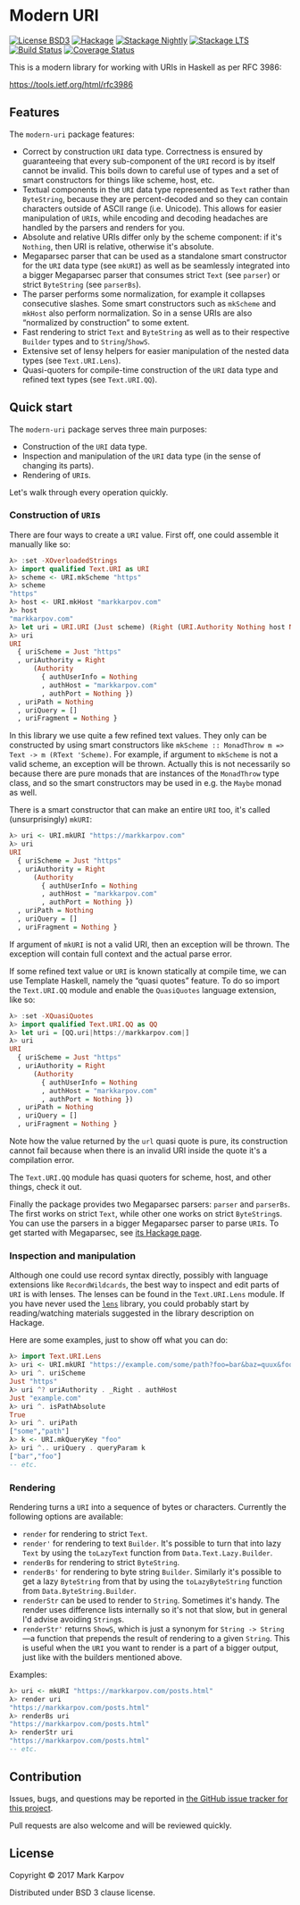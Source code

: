 # Modern URI

[![License BSD3](https://img.shields.io/badge/license-BSD3-brightgreen.svg)](http://opensource.org/licenses/BSD-3-Clause)
[![Hackage](https://img.shields.io/hackage/v/modern-uri.svg?style=flat)](https://hackage.haskell.org/package/modern-uri)
[![Stackage Nightly](http://stackage.org/package/modern-uri/badge/nightly)](http://stackage.org/nightly/package/modern-uri)
[![Stackage LTS](http://stackage.org/package/modern-uri/badge/lts)](http://stackage.org/lts/package/modern-uri)
[![Build Status](https://travis-ci.org/mrkkrp/modern-uri.svg?branch=master)](https://travis-ci.org/mrkkrp/modern-uri)
[![Coverage Status](https://coveralls.io/repos/mrkkrp/modern-uri/badge.svg?branch=master&service=github)](https://coveralls.io/github/mrkkrp/modern-uri?branch=master)

This is a modern library for working with URIs in Haskell as per RFC 3986:

https://tools.ietf.org/html/rfc3986

## Features

The `modern-uri` package features:

* Correct by construction `URI` data type. Correctness is ensured by
  guaranteeing that every sub-component of the `URI` record is by itself
  cannot be invalid. This boils down to careful use of types and a set of
  smart constructors for things like scheme, host, etc.
* Textual components in the `URI` data type represented as `Text` rather
  than `ByteString`, because they are percent-decoded and so they can
  contain characters outside of ASCII range (i.e. Unicode). This allows for
  easier manipulation of `URI`s, while encoding and decoding headaches are
  handled by the parsers and renders for you.
* Absolute and relative URIs differ only by the scheme component: if it's
  `Nothing`, then URI is relative, otherwise it's absolute.
* Megaparsec parser that can be used as a standalone smart constructor for
  the `URI` data type (see `mkURI`) as well as be seamlessly integrated into
  a bigger Megaparsec parser that consumes strict `Text` (see `parser`) or
  strict `ByteString` (see `parserBs`).
* The parser performs some normalization, for example it collapses
  consecutive slashes. Some smart constructors such as `mkScheme` and
  `mkHost` also perform normalization. So in a sense URIs are also
  “normalized by construction” to some extent.
* Fast rendering to strict `Text` and `ByteString` as well as to their
  respective `Builder` types and to `String`/`ShowS`.
* Extensive set of lensy helpers for easier manipulation of the nested data
  types (see `Text.URI.Lens`).
* Quasi-quoters for compile-time construction of the `URI` data type and
  refined text types (see `Text.URI.QQ`).

## Quick start

The `modern-uri` package serves three main purposes:

* Construction of the `URI` data type.
* Inspection and manipulation of the `URI` data type (in the sense of
  changing its parts).
* Rendering of `URI`s.

Let's walk through every operation quickly.

### Construction of `URI`s

There are four ways to create a `URI` value. First off, one could assemble
it manually like so:

```haskell
λ> :set -XOverloadedStrings
λ> import qualified Text.URI as URI
λ> scheme <- URI.mkScheme "https"
λ> scheme
"https"
λ> host <- URI.mkHost "markkarpov.com"
λ> host
"markkarpov.com"
λ> let uri = URI.URI (Just scheme) (Right (URI.Authority Nothing host Nothing)) Nothing [] Nothing
λ> uri
URI
  { uriScheme = Just "https"
  , uriAuthority = Right
      (Authority
        { authUserInfo = Nothing
        , authHost = "markkarpov.com"
        , authPort = Nothing })
  , uriPath = Nothing
  , uriQuery = []
  , uriFragment = Nothing }
```

In this library we use quite a few refined text values. They only can be
constructed by using smart constructors like `mkScheme :: MonadThrow m =>
Text -> m (RText 'Scheme)`. For example, if argument to `mkScheme` is not a
valid scheme, an exception will be thrown. Actually this is not necessarily
so because there are pure monads that are instances of the `MonadThrow` type
class, and so the smart constructors may be used in e.g. the `Maybe` monad
as well.

There is a smart constructor that can make an entire `URI` too, it's called
(unsurprisingly) `mkURI`:

```haskell
λ> uri <- URI.mkURI "https://markkarpov.com"
λ> uri
URI
  { uriScheme = Just "https"
  , uriAuthority = Right
      (Authority
        { authUserInfo = Nothing
        , authHost = "markkarpov.com"
        , authPort = Nothing })
  , uriPath = Nothing
  , uriQuery = []
  , uriFragment = Nothing }
```

If argument of `mkURI` is not a valid URI, then an exception will be thrown.
The exception will contain full context and the actual parse error.

If some refined text value or `URI` is known statically at compile time, we
can use Template Haskell, namely the “quasi quotes” feature. To do so import
the `Text.URI.QQ` module and enable the `QuasiQuotes` language extension,
like so:

```haskell
λ> :set -XQuasiQuotes
λ> import qualified Text.URI.QQ as QQ
λ> let uri = [QQ.uri|https://markkarpov.com|]
λ> uri
URI
  { uriScheme = Just "https"
  , uriAuthority = Right
      (Authority
        { authUserInfo = Nothing
        , authHost = "markkarpov.com"
        , authPort = Nothing })
  , uriPath = Nothing
  , uriQuery = []
  , uriFragment = Nothing }
```

Note how the value returned by the `url` quasi quote is pure, its
construction cannot fail because when there is an invalid URI inside the
quote it's a compilation error.

The `Text.URI.QQ` module has quasi quoters for scheme, host, and other
things, check it out.

Finally the package provides two Megaparsec parsers: `parser` and
`parserBs`. The first works on strict `Text`, while other one works on
strict `ByteString`s. You can use the parsers in a bigger Megaparsec parser
to parse `URI`s. To get started with Megaparsec, see [its Hackage
page](https://hackage.haskell.org/package/megaparsec).

### Inspection and manipulation

Although one could use record syntax directly, possibly with language
extensions like `RecordWildcards`, the best way to inspect and edit parts of
`URI` is with lenses. The lenses can be found in the `Text.URI.Lens` module.
If you have never used the
[`lens`](https://hackage.haskell.org/package/lens) library, you could
probably start by reading/watching materials suggested in the library
description on Hackage.

Here are some examples, just to show off what you can do:

```haskell
λ> import Text.URI.Lens
λ> uri <- URI.mkURI "https://example.com/some/path?foo=bar&baz=quux&foo=foo"
λ> uri ^. uriScheme
Just "https"
λ> uri ^? uriAuthority . _Right . authHost
Just "example.com"
λ> uri ^. isPathAbsolute
True
λ> uri ^. uriPath
["some","path"]
λ> k <- URI.mkQueryKey "foo"
λ> uri ^.. uriQuery . queryParam k
["bar","foo"]
-- etc.
```

### Rendering

Rendering turns a `URI` into a sequence of bytes or characters. Currently
the following options are available:

* `render` for rendering to strict `Text`.
* `render'` for rendering to text `Builder`. It's possible to turn that into
  lazy `Text` by using the `toLazyText` function from
  `Data.Text.Lazy.Builder`.
* `renderBs` for rendering to strict `ByteString`.
* `renderBs'` for rendering to byte string `Builder`. Similarly it's
  possible to get a lazy `ByteString` from that by using the
  `toLazyByteString` function from `Data.ByteString.Builder`.
* `renderStr` can be used to render to `String`. Sometimes it's handy. The
  render uses difference lists internally so it's not that slow, but in
  general I'd advise avoiding `String`s.
* `renderStr'` returns `ShowS`, which is just a synonym for `String ->
  String`—a function that prepends the result of rendering to a given
  `String`. This is useful when the `URI` you want to render is a part of a
  bigger output, just like with the builders mentioned above.

Examples:

```haskell
λ> uri <- mkURI "https://markkarpov.com/posts.html"
λ> render uri
"https://markkarpov.com/posts.html"
λ> renderBs uri
"https://markkarpov.com/posts.html"
λ> renderStr uri
"https://markkarpov.com/posts.html"
-- etc.
```

## Contribution

Issues, bugs, and questions may be reported in [the GitHub issue tracker for
this project](https://github.com/mrkkrp/modern-uri/issues).

Pull requests are also welcome and will be reviewed quickly.

## License

Copyright © 2017 Mark Karpov

Distributed under BSD 3 clause license.
